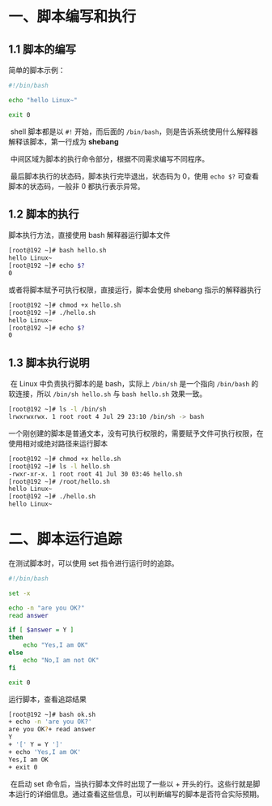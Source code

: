 # 一、脚本编写和执行

## 1.1 脚本的编写

简单的脚本示例：

```bash
#!/bin/bash

echo "hello Linux~"

exit 0
```

​	shell 脚本都是以 `#!` 开始，而后面的 `/bin/bash`，则是告诉系统使用什么解释器解释该脚本，第一行成为 **shebang**

​	中间区域为脚本的执行命令部分，根据不同需求编写不同程序。

​	最后脚本执行的状态码，脚本执行完毕退出，状态码为 0，使用 `echo $?` 可查看脚本的状态码，一般非 0 都执行表示异常。

## 1.2 脚本的执行

脚本执行方法，直接使用 bash 解释器运行脚本文件

```bash
[root@192 ~]# bash hello.sh 
hello Linux~
[root@192 ~]# echo $?
0
```

或者将脚本赋予可执行权限，直接运行，脚本会使用 shebang 指示的解释器执行

```bash
[root@192 ~]# chmod +x hello.sh 
[root@192 ~]# ./hello.sh 
hello Linux~
[root@192 ~]# echo $?
0
```

## 1.3 脚本执行说明

​	在 Linux 中负责执行脚本的是 bash，实际上 `/bin/sh` 是一个指向 `/bin/bash` 的软连接，所以 `/bin/sh hello.sh` 与 `bash hello.sh` 效果一致。

```bash
[root@192 ~]# ls -l /bin/sh
lrwxrwxrwx. 1 root root 4 Jul 29 23:10 /bin/sh -> bash
```

​	一个刚创建的脚本是普通文本，没有可执行权限的，需要赋予文件可执行权限，在使用相对或绝对路径来运行脚本

```bash
[root@192 ~]# chmod +x hello.sh
[root@192 ~]# ls -l hello.sh 
-rwxr-xr-x. 1 root root 41 Jul 30 03:46 hello.sh
[root@192 ~]# /root/hello.sh 
hello Linux~
[root@192 ~]# ./hello.sh 
hello Linux~
```

# 二、脚本运行追踪

在测试脚本时，可以使用 set 指令进行运行时的追踪。

```bash
#!/bin/bash

set -x

echo -n "are you OK?"
read answer

if [ $answer = Y ]
then
	echo "Yes,I am OK"
else
	echo "No,I am not OK"
fi

exit 0
```

运行脚本，查看追踪结果

```bash
[root@192 ~]# bash ok.sh 
+ echo -n 'are you OK?'
are you OK?+ read answer
Y
+ '[' Y = Y ']'
+ echo 'Yes,I am OK'
Yes,I am OK
+ exit 0
```

​	在启动 set 命令后，当执行脚本文件时出现了一些以 + 开头的行。这些行就是脚本运行的详细信息。通过查看这些信息，可以判断编写的脚本是否符合实际预期。
